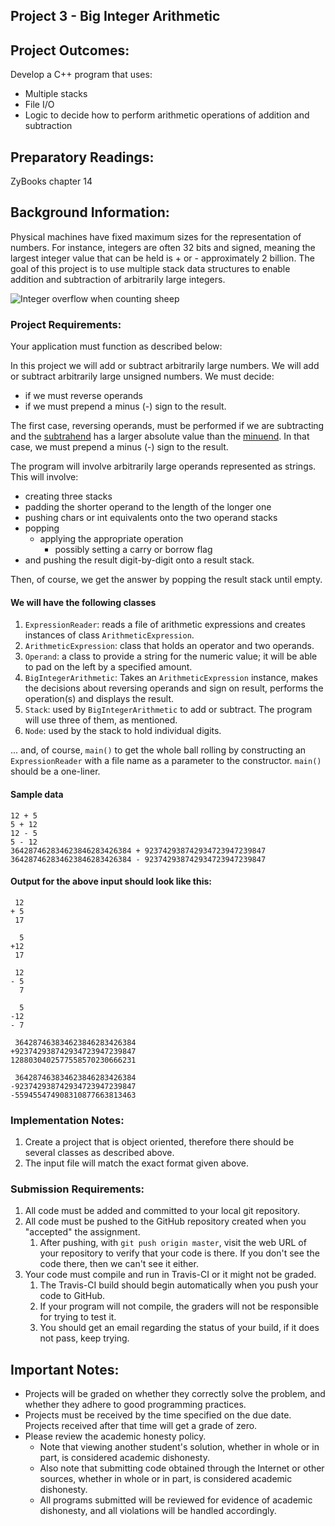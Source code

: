 ## Project 3 - Big Integer Arithmetic

## Project Outcomes:
Develop a C++ program that uses:
* Multiple stacks
* File I/O
* Logic to decide how to perform arithmetic operations of addition and subtraction

## Preparatory Readings:
ZyBooks chapter 14

## Background Information:
Physical machines have fixed maximum sizes for the representation of numbers. For instance, integers are often 32 bits and signed, meaning the largest integer value that can be held is + or - approximately 2 billion. The goal of this project is to use multiple stack data structures to enable addition and subtraction of arbitrarily large integers.

![Integer overflow when counting sheep](https://imgs.xkcd.com/comics/cant_sleep.png)

### Project Requirements:
Your application must function as described below:

In this project we will add or subtract arbitrarily large numbers. We will add or subtract arbitrarily large unsigned numbers. We must decide:
* if we must reverse operands 
* if we must prepend a minus (-) sign to the result.

The first case, reversing operands, must be performed if we are subtracting and the [subtrahend](https://www.merriam-webster.com/dictionary/subtrahend) has a larger absolute value than the [minuend](https://www.merriam-webster.com/dictionary/minuend). In that case, we must prepend a minus (-) sign to the result.

The program will involve arbitrarily large operands represented as strings.
This will involve:
* creating three stacks
* padding the shorter operand to the length of the longer one
* pushing chars or int equivalents onto the two operand stacks
* popping
	* applying the appropriate operation
		* possibly setting a carry or borrow flag
* and pushing the result digit-by-digit onto a result stack.

Then, of course, we get the answer by popping the result stack until empty.

#### We will have the following classes
1. `ExpressionReader`: reads a file of arithmetic expressions and creates instances of class `ArithmeticExpression`.
2. `ArithmeticExpression`: class that holds an operator and two operands.
3. `Operand`:  a class to provide a string for the numeric value; it will be able to pad on the left by a specified amount. 
4. `BigIntegerArithmetic`: Takes an `ArithmeticExpression` instance, makes the decisions about reversing operands and sign on result, performs the operation(s) and displays the result.
5. `Stack`: used by `BigIntegerArithmetic` to add or subtract. The program will use three of them, as mentioned.
6. `Node`: used by the stack to hold individual digits.

\.\.\. and, of course, `main()` to get the whole ball rolling by constructing an `ExpressionReader` with a file name as a parameter to the constructor. `main()` should be a one-liner.

#### Sample data
    12 + 5
    5 + 12
    12 - 5
    5 - 12
    364287462834623846283426384 + 923742938742934723947239847
    364287462834623846283426384 - 923742938742934723947239847

#### Output for the above input should look like this:
     12
    + 5
     17

      5
    +12
     17

     12
    - 5
      7

      5
    -12
    - 7

     364287463834623846283426384
    +923742938742934723947239847
    1288030402577558570230666231

     364287463834623846283426384
    -923742938742934723947239847
    -559455474908310877663813463


### Implementation Notes:
1. Create a project that is object oriented, therefore there should be several classes as described above.
2. The input file will match the exact format given above.

### Submission Requirements:
1. All code must be added and committed to your local git repository.
2. All code must be pushed to the GitHub repository created when you "accepted" the assignment.
	1. After pushing, with `git push origin master`, visit the web URL of your repository to verify that your code is there.
	If you don't see the code there, then we can't see it either.
3. Your code must compile and run in Travis-CI or it might not be graded.
	1. The Travis-CI build should begin automatically when you push your code to GitHub.
	2. If your program will not compile, the graders will not be responsible for trying to test it.
	3. You should get an email regarding the status of your build, if it does not pass, keep trying.

## Important Notes:
* Projects will be graded on whether they correctly solve the problem, and whether they adhere to good programming practices.
* Projects must be received by the time specified on the due date. Projects received after that time will get a grade of zero.
* Please review the academic honesty policy.
	* Note that viewing another student's solution, whether in whole or in part, is considered academic dishonesty.
	* Also note that submitting code obtained through the Internet or other sources, whether in whole or in part, is considered academic dishonesty.
	* All programs submitted will be reviewed for evidence of academic dishonesty, and all violations will be handled accordingly.
